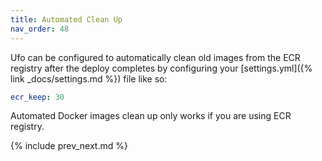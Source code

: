 ```yaml
---
title: Automated Clean Up
nav_order: 48
---
```


Ufo can be configured to automatically clean old images from the ECR registry after the deploy completes by configuring your [settings.yml]({% link _docs/settings.md %}) file like so:

```yaml
ecr_keep: 30
```

Automated Docker images clean up only works if you are using ECR registry.

{% include prev_next.md %}
